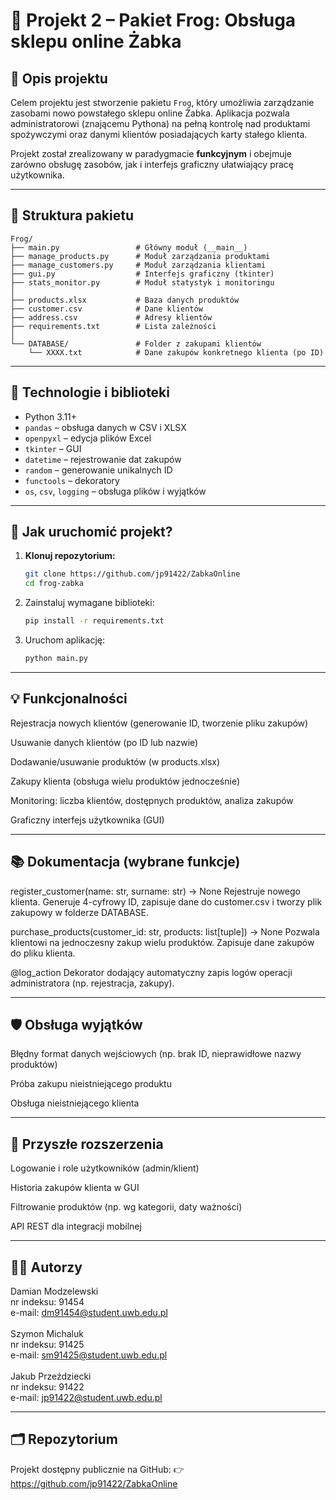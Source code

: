 # 🐸 Projekt 2 – Pakiet Frog: Obsługa sklepu online Żabka

## 📘 Opis projektu

Celem projektu jest stworzenie pakietu `Frog`, który umożliwia zarządzanie zasobami nowo powstałego sklepu online Żabka. Aplikacja pozwala administratorowi (znającemu Pythona) na pełną kontrolę nad produktami spożywczymi oraz danymi klientów posiadających karty stałego klienta.

Projekt został zrealizowany w paradygmacie **funkcyjnym** i obejmuje zarówno obsługę zasobów, jak i interfejs graficzny ułatwiający pracę użytkownika.

---

## 📁 Struktura pakietu

```text
Frog/
├── main.py                 # Główny moduł (__main__)
├── manage_products.py      # Moduł zarządzania produktami
├── manage_customers.py     # Moduł zarządzania klientami
├── gui.py                  # Interfejs graficzny (tkinter)
├── stats_monitor.py        # Moduł statystyk i monitoringu
│
├── products.xlsx           # Baza danych produktów
├── customer.csv            # Dane klientów
├── address.csv             # Adresy klientów
├── requirements.txt        # Lista zależności
│
└── DATABASE/               # Folder z zakupami klientów
    └── XXXX.txt            # Dane zakupów konkretnego klienta (po ID)
```
---

## 🔧 Technologie i biblioteki

- Python 3.11+
- `pandas` – obsługa danych w CSV i XLSX
- `openpyxl` – edycja plików Excel
- `tkinter` – GUI
- `datetime` – rejestrowanie dat zakupów
- `random` – generowanie unikalnych ID
- `functools` – dekoratory
- `os`, `csv`, `logging` – obsługa plików i wyjątków

---

## 🚀 Jak uruchomić projekt?

1. **Klonuj repozytorium:**
   ```bash
   git clone https://github.com/jp91422/ZabkaOnline
   cd frog-zabka

2. Zainstaluj wymagane biblioteki:
    ```bash
   pip install -r requirements.txt

3. Uruchom aplikację:
    ```bash
   python main.py

---

## 💡 Funkcjonalności
Rejestracja nowych klientów (generowanie ID, tworzenie pliku zakupów)

Usuwanie danych klientów (po ID lub nazwie)

Dodawanie/usuwanie produktów (w products.xlsx)

Zakupy klienta (obsługa wielu produktów jednocześnie)

Monitoring: liczba klientów, dostępnych produktów, analiza zakupów

Graficzny interfejs użytkownika (GUI)

---

## 📚 Dokumentacja (wybrane funkcje)
register_customer(name: str, surname: str) -> None
Rejestruje nowego klienta. Generuje 4-cyfrowy ID, zapisuje dane do customer.csv i tworzy plik zakupowy w folderze DATABASE.

purchase_products(customer_id: str, products: list[tuple]) -> None
Pozwala klientowi na jednoczesny zakup wielu produktów. Zapisuje dane zakupów do pliku klienta.

@log_action
Dekorator dodający automatyczny zapis logów operacji administratora (np. rejestracja, zakupy).

---

## 🛡️ Obsługa wyjątków
Błędny format danych wejściowych (np. brak ID, nieprawidłowe nazwy produktów)

Próba zakupu nieistniejącego produktu

Obsługa nieistniejącego klienta

---

## 🔐 Przyszłe rozszerzenia
Logowanie i role użytkowników (admin/klient)

Historia zakupów klienta w GUI

Filtrowanie produktów (np. wg kategorii, daty ważności)

API REST dla integracji mobilnej

---

## 👨‍🎓 Autorzy

Damian Modzelewski<br>
nr indeksu: 91454<br>
e-mail: dm91454@student.uwb.edu.pl<br>
<br>
Szymon Michaluk<br>
nr indeksu: 91425<br>
e-mail: sm91425@student.uwb.edu.pl<br>
<br>
Jakub Przeździecki<br>
nr indeksu: 91422<br>
e-mail: jp91422@student.uwb.edu.pl<br>

---

## 🗂 Repozytorium
Projekt dostępny publicznie na GitHub:
👉 https://github.com/jp91422/ZabkaOnline





















